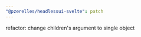 ```yaml
---
"@pzerelles/headlessui-svelte": patch
---
```


refactor: change children's argument to single object
